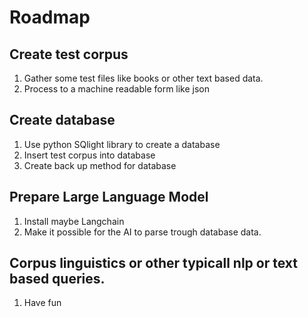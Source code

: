 # Roadmap

## Create test corpus
1. Gather some test files like books or other text based data.
2. Process to a machine readable form like json

## Create database
1. Use python SQlight library to create a database
2. Insert test corpus into database
3. Create back up method for database 

## Prepare Large Language Model
1. Install maybe Langchain
2. Make it possible for the AI to parse trough database data.

## Corpus linguistics or other typicall nlp or text based queries. 
1. Have fun
